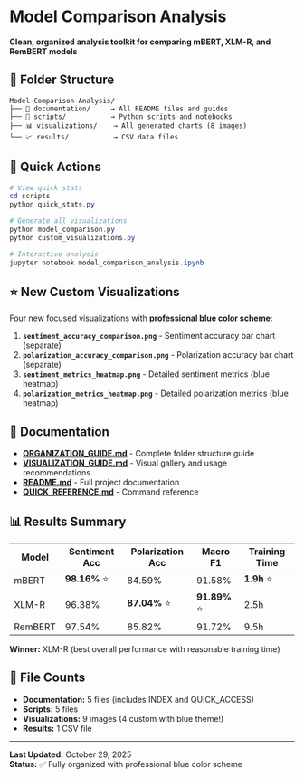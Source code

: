 # Model Comparison Analysis

**Clean, organized analysis toolkit for comparing mBERT, XLM-R, and RemBERT models**

## 📂 Folder Structure

```
Model-Comparison-Analysis/
├── 📄 documentation/     → All README files and guides
├── 🐍 scripts/           → Python scripts and notebooks
├── 📊 visualizations/    → All generated charts (8 images)
└── 📈 results/           → CSV data files
```

## 🚀 Quick Actions

```powershell
# View quick stats
cd scripts
python quick_stats.py

# Generate all visualizations
python model_comparison.py
python custom_visualizations.py

# Interactive analysis
jupyter notebook model_comparison_analysis.ipynb
```

## ⭐ New Custom Visualizations

Four new focused visualizations with **professional blue color scheme**:

1. **`sentiment_accuracy_comparison.png`** - Sentiment accuracy bar chart (separate)
2. **`polarization_accuracy_comparison.png`** - Polarization accuracy bar chart (separate)
3. **`sentiment_metrics_heatmap.png`** - Detailed sentiment metrics (blue heatmap)
4. **`polarization_metrics_heatmap.png`** - Detailed polarization metrics (blue heatmap)

## 📖 Documentation

- **[ORGANIZATION_GUIDE.md](documentation/ORGANIZATION_GUIDE.md)** - Complete folder structure guide
- **[VISUALIZATION_GUIDE.md](documentation/VISUALIZATION_GUIDE.md)** - Visual gallery and usage recommendations
- **[README.md](documentation/README.md)** - Full project documentation
- **[QUICK_REFERENCE.md](documentation/QUICK_REFERENCE.md)** - Command reference

## 📊 Results Summary

| Model   | Sentiment Acc | Polarization Acc | Macro F1 | Training Time |
|---------|---------------|------------------|----------|---------------|
| mBERT   | **98.16%** ⭐ | 84.59%          | 91.58%   | **1.9h** ⭐   |
| XLM-R   | 96.38%        | **87.04%** ⭐   | **91.89%** ⭐ | 2.5h   |
| RemBERT | 97.54%        | 85.82%          | 91.72%   | 9.5h          |

**Winner:** XLM-R (best overall performance with reasonable training time)

## 🎯 File Counts

- **Documentation:** 5 files (includes INDEX and QUICK_ACCESS)
- **Scripts:** 5 files
- **Visualizations:** 9 images (4 custom with blue theme!)
- **Results:** 1 CSV file

---

**Last Updated:** October 29, 2025  
**Status:** ✅ Fully organized with professional blue color scheme
